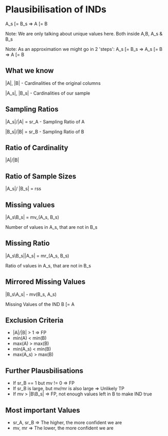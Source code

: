 # Plausibilisation of INDs

A_s [= B_s => A [= B

Note: We are only talking about unique values here. Both inside A,B, A_s & B_s

Note:
As an approximation we might go in 2 'steps':
A_s [= B_s => A_s [= B => A [= B

## What we know
|A|, |B| - Cardinalities of the original columns

|A_s|, |B_s| - Cardinalities of our sample

## Sampling Ratios
|A_s|/|A| = sr_A - Sampling Ratio of A

|B_s|/|B| = sr_B - Sampling Ratio of B

## Ratio of Cardinality
|A|/|B|

## Ratio of Sample Sizes
|A_s|/ |B_s| = rss

## Missing values
|A_s\B_s| = mv_(A_s, B_s)

Number of values in A_s, that are not in B_s

## Missing Ratio
|A_s\B_s|\|A_s| = mr_(A_s, B_s)

Ratio of values in A_s, that are not in B_s

<!-- ## Total Missing Ratio
|A_s\B_s|\|A| = tmr_(A_s, A, B_s)

Ratio of values in A, that are not in B_s -->

<!-- ### Useless Ratio
|A_s\B_s|\|B_s| = ur_(A,B)
Ratio of values in B, that are not in A.
What is 'extra' in B
i.e. they have no value for the IND A [= B -->

## Mirrored Missing Values
|B_s\A_s| - mv(B_s, A_s)

Missing Values of the IND B [= A

## Exclusion Criteria

- |A|/|B| > 1 => FP
- min(A) < min(B)
- max(A) > max(B)
- min(A_s) < min(B)
- max(A_s) > max(B)

## Further Plausbilisations

- If sr_B == 1 but mv != 0 => FP
- If sr_B is large, but mv/mr is also large => Unlikely TP
- If mv > |B\B_s| => FP, not enough values left in B to make IND true

## Most important Values

- sr_A, sr_B => The higher, the more confident we are
- mv, mr => The lower, the more confident we are

